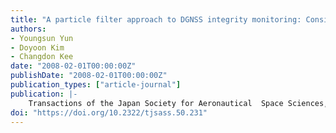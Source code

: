 ```yaml
---
title: "A particle filter approach to DGNSS integrity monitoring: Consideration of non-Gaussian error distribution"
authors:
- Youngsun Yun
- Doyoon Kim
- Changdon Kee
date: "2008-02-01T00:00:00Z"
publishDate: "2008-02-01T00:00:00Z"
publication_types: ["article-journal"]
publication: |-
    Transactions of the Japan Society for Aeronautical  Space Sciences, Vol.51, No.170, Feb. 2008
doi: "https://doi.org/10.2322/tjsass.50.231"
---
```

